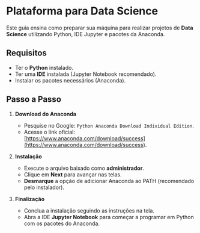 # Plataforma para Data Science

Este guia ensina como preparar sua máquina para realizar projetos de **Data Science** utilizando Python, IDE Jupyter e pacotes da Anaconda.

## Requisitos
- Ter o **Python** instalado.
- Ter uma **IDE** instalada (Jupyter Notebook recomendado).
- Instalar os pacotes necessários (Anaconda).

## Passo a Passo

1. **Download do Anaconda**
   - Pesquise no Google: `Python Anaconda Download Individual Edition`.
   - Acesse o link oficial: [https://www.anaconda.com/download/success](https://www.anaconda.com/download/success).

2. **Instalação**
   - Execute o arquivo baixado como **administrador**.
   - Clique em **Next** para avançar nas telas.
   - **Desmarque** a opção de adicionar Anaconda ao PATH (recomendado pelo instalador).

3. **Finalização**
   - Conclua a instalação seguindo as instruções na tela.
   - Abra a IDE **Jupyter Notebook** para começar a programar em Python com os pacotes do Anaconda.
